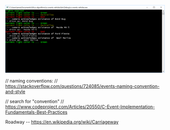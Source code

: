 ﻿![lights showning colored in console](https://github.com/nastajus/cs-algorithms/raw/master/cs-events-vehicles/readme/console-sample2.png "lights showning colored in console")


// naming conventions:
// https://stackoverflow.com/questions/724085/events-naming-convention-and-style


// search for "convention"
// https://www.codeproject.com/Articles/20550/C-Event-Implementation-Fundamentals-Best-Practices



Roadway -- https://en.wikipedia.org/wiki/Carriageway
